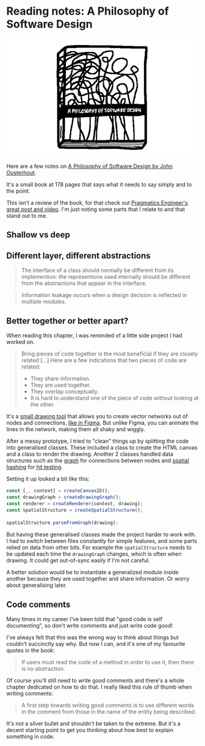 <!-- thumbnail: ./book_cover.gif -->
<!-- pinned: true -->
<!-- twitterSocialImage: ./book_cover.gif -->

# Reading notes: A Philosophy of Software Design

![Drawing of the book cover for A Philosophy of Software Design. It looks like blue spaghetti.](./book_cover.gif)

Here are a few notes on [A Philosophy of Software Design by John Ousterhout](https://www.amazon.co.uk/Philosophy-Software-Design-2nd-ebook/dp/B09B8LFKQL/ref=sr_1_1?crid=15RRQNVVGGPTM&keywords=A+Philosophy+of+Software+Design&qid=1659823295&sprefix=a+philosophy+of+software+design%2Caps%2C177&sr=8-1).

It's a small book at 178 pages that says what it needs to say simply and to the point.

This isn't a review of the book, for that check out [Pragmatics Engineer's great post and video](https://blog.pragmaticengineer.com/a-philosophy-of-software-design-review/). I'm just noting some parts that I relate to and that stand out to me.

## Shallow vs deep
<!-- TODO: Add stuff about shallow code? -->

## Different layer, different abstractions
> The interface of a class should normally be different from its implemention: the representions used internally should be different from the abstractions that appear in the interface.
<!-- p.50 -->


> Information leakage occurs when a design decision is reflected in multiple modules.

## Better together or better apart?

When reading this chapter, I was reminded of a little side project I had worked on.

> Bring pieces of code together is the most beneficial if they are closely related [...] Here are a few indications that two pieces of code are related:
> - They share information.
> - They are used together.
> - They overlap conceptually.
> - It is hard to understand one of the piece of code without looking at the other.
<!-- p.60 -->

It's a [small drawing tool](https://github.com/anthonyec/211203_wiggle_path/) that allows you to create vector networks out of nodes and connections, [like in Figma](https://youtu.be/5x2uHUB_pzw?t=30). But unlike Figma, you can animate the lines in the network, making them all shaky and wiggly.

After a messy prototype, I tried to "clean" things up by splitting the code into generalised classes. These included a class to create the HTML canvas and a class to render the drawing. Another 2 classes handled data structures such as the [graph](https://en.wikipedia.org/wiki/Graph_(abstract_data_type)) for connections between nodes and [spatial hashing](https://www.gamedev.net/tutorials/programming/general-and-gameplay-programming/spatial-hashing-r2697/) for [hit testing](https://en.wikipedia.org/wiki/Hit-testing).

Setting it up looked a bit like this:

```ts
const [_, context] = createCanvas2D();
const drawingGraph = createDrawingGraph();
const renderer = createRenderer(context, drawing);
const spatialStructure = createSpatialStructure();

spatialStructure.parseFromGraph(drawing);
```

But having these generalised classes made the project harder to work with. I had to switch between files constantly for simple features, and some parts relied on data from other bits. For example the `spatialStructure` needs to be updated each time the `drawingGraph` changes, which is often when drawing.  It could get out-of-sync easily if I'm not careful.

A better solution would be to instantiate a generalized module inside another because they are used together and share information. Or worry about generalising later. <!-- TODO: Reword -->

## Code comments

Many times in my career I've been told that  "good code is self documenting", so don't write comments and just write code good!

I've always felt that this was the wrong way to think about things but couldn't succinctly say why. But now I can, and it's one of my favourite quotes in the book:

> If users must read the code of a method in order to use it, then there is no abstraction.
<!-- p.97 -->

<!-- TODO: Add note about if other cant read it, it's not obvious -->

Of course you'll still need to write good comments and there's a whole chapter dedicated on how to do that. I really liked this rule of thumb when writing comments:

> A first step towards writing good comments is to use different words in the comment from those in the name of the entity being described.
<!-- p.105 -->

It's not a silver bullet and shouldn't be taken to the extreme. But it's a decent starting point to get you thinking about how best to explain something in code.
 <!-- I've already started putting it into practice. -->


<!-- TODO: Note on the difference between interface and implementation. And that commenting on just "why" isn't useful, and actually commenting on the "what" is a valid comment. Most people say it's not. Most people say "comment on why" and not "what". Say why that's not great advice>
